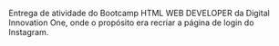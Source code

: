 Entrega de atividade do Bootcamp HTML WEB DEVELOPER da Digital Innovation One, onde o propósito era recriar a página de login do Instagram.
